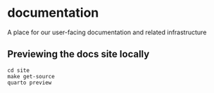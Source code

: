 # documentation
A place for our user-facing documentation and related infrastructure

## Previewing the docs site locally

```
cd site
make get-source
quarto preview
```